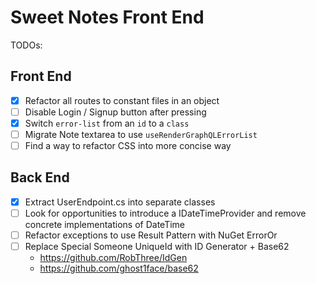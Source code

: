 # Sweet Notes Front End

TODOs:

## Front End

- [x] Refactor all routes to constant files in an object
- [ ] Disable Login / Signup button after pressing
- [x] Switch `error-list` from an `id` to a `class`
- [ ] Migrate Note textarea to use `useRenderGraphQLErrorList`
- [ ] Find a way to refactor CSS into more concise way

## Back End

- [x] Extract UserEndpoint.cs into separate classes
- [ ] Look for opportunities to introduce a IDateTimeProvider and remove concrete implementations of DateTime
- [ ] Refactor exceptions to use Result Pattern with NuGet ErrorOr
- [ ] Replace Special Someone UniqueId with ID Generator + Base62
	- https://github.com/RobThree/IdGen
	- https://github.com/ghost1face/base62
